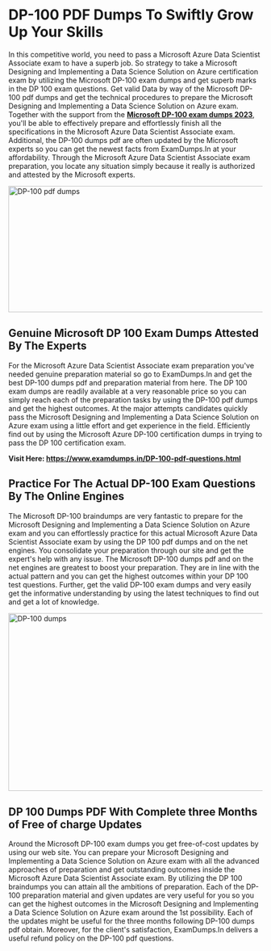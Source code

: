 <h1><strong>DP-100 PDF Dumps To Swiftly Grow Up Your Skills</strong></h1>
<p>In this competitive world, you need to pass a Microsoft Azure Data Scientist Associate exam to have a superb job. So strategy to take a Microsoft Designing and Implementing a Data Science Solution on Azure certification exam by utilizing the Microsoft DP-100 exam dumps and get superb marks in the DP 100 exam questions. Get valid Data by way of the Microsoft DP-100 pdf dumps and get the technical procedures to prepare the Microsoft Designing and Implementing a Data Science Solution on Azure exam. Together with the support from the <strong><a href="https://www.examdumps.in/DP-100-pdf-questions.html">Microsoft DP-100 exam dumps 2023</a></strong>, you'll be able to effectively prepare and effortlessly finish all the specifications in the Microsoft Azure Data Scientist Associate exam. Additional, the DP-100 dumps pdf are often updated by the Microsoft experts so you can get the newest facts from ExamDumps.In at your affordability. Through the Microsoft Azure Data Scientist Associate exam preparation, you locate any situation simply because it really is authorized and attested by the Microsoft experts.</p>
<p><img src="https://i.ibb.co/zxJwW90/Copy-of-Online-Classes-Twitter-header-post-Made-with-Poster-My-Wall-1.png" alt="DP-100 pdf dumps" width="750" height="250" /></p>
<h2><strong>Genuine Microsoft DP 100 Exam Dumps Attested By The Experts</strong></h2>
<p>For the Microsoft Azure Data Scientist Associate exam preparation you've needed genuine preparation material so go to ExamDumps.In and get the best DP-100 dumps pdf and preparation material from here. The DP 100 exam dumps are readily available at a very reasonable price so you can simply reach each of the preparation tasks by using the DP-100 pdf dumps and get the highest outcomes. At the major attempts candidates quickly pass the Microsoft Designing and Implementing a Data Science Solution on Azure exam using a little effort and get experience in the field. Efficiently find out by using the Microsoft Azure DP-100 certification dumps in trying to pass the DP 100 certification exam.</p>
<p><strong>Visit Here:&nbsp;<a href="https://www.examdumps.in/DP-100-pdf-questions.html">https://www.examdumps.in/DP-100-pdf-questions.html</a></strong></p>
<h2><strong>Practice For The Actual DP-100 Exam Questions By The Online Engines</strong></h2>
<p>The Microsoft DP-100 braindumps are very fantastic to prepare for the Microsoft Designing and Implementing a Data Science Solution on Azure exam and you can effortlessly practice for this actual Microsoft Azure Data Scientist Associate exam by using the DP 100 pdf dumps and on the net engines. You consolidate your preparation through our site and get the expert's help with any issue. The Microsoft DP-100 dumps pdf and on the net engines are greatest to boost your preparation. They are in line with the actual pattern and you can get the highest outcomes within your DP 100 test questions. Further, get the valid DP-100 exam dumps and very easily get the informative understanding by using the latest techniques to find out and get a lot of knowledge.</p>
<p><a href="https://www.examdumps.in/DP-100-pdf-questions.html"><img src="https://i.ibb.co/QkNtdwY/Copy-of-Zoom-Online-Classes-Facebook-Share-Po-Made-with-Poster-My-Wall-1.jpg" alt="DP-100 dumps" width="670" height="352" /></a></p>
<h2><strong>DP 100 Dumps PDF With Complete three Months of Free of charge Updates</strong></h2>
<p>Around the Microsoft DP-100 exam dumps you get free-of-cost updates by using our web site. You can prepare your Microsoft Designing and Implementing a Data Science Solution on Azure exam with all the advanced approaches of preparation and get outstanding outcomes inside the Microsoft Azure Data Scientist Associate exam. By utilizing the DP 100 braindumps you can attain all the ambitions of preparation. Each of the DP-100 preparation material and given updates are very useful for you so you can get the highest outcomes in the Microsoft Designing and Implementing a Data Science Solution on Azure exam around the 1st possibility. Each of the updates might be useful for the three months following DP-100 dumps pdf obtain. Moreover, for the client's satisfaction, ExamDumps.In delivers a useful refund policy on the DP-100 pdf questions.</p>
